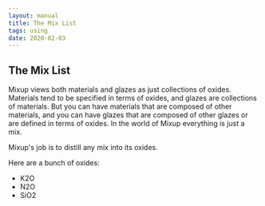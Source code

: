 ```yaml
---
layout: manual
title: The Mix List
tags: using
date: 2020-02-03
---
```

## The Mix List


Mixup views both materials and glazes as just collections of oxides. Materials tend to be specified in terms of oxides, 
and glazes are collections of materials. 
But you can have materials that are composed of other materials, and you can have glazes that are composed of other glazes 
or are defined in terms of oxides. In the world of Mixup everything is just a mix.

Mixup's job is to distill any mix into its oxides.

Here are a bunch of oxides:
- K2O
- N2O
- SiO2

